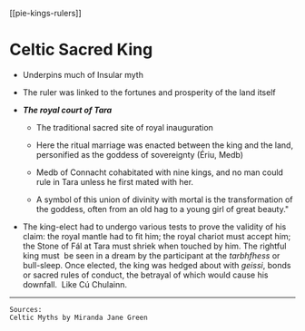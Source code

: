 [[pie-kings-rulers]]

# Celtic Sacred King

- Underpins much of Insular myth

- The ruler was linked to the fortunes and prosperity of the land itself

- ***The royal court of Tara***
  
  - The traditional sacred site of royal inauguration
  
  - Here the ritual marriage was enacted between the king and the land, personified as the goddess of sovereignty (Ériu, Medb)
  
  - Medb of Connacht cohabitated with nine kings, and no man could rule in Tara unless he first mated with her.
  
  - A symbol of this union of divinity with mortal is the transformation of the goddess, often from an old hag to a young girl of great beauty."

- The king-elect had to undergo various tests to prove the validity of his claim: the royal mantle had to fit him; the royal chariot must accept him; the Stone of Fál at Tara must shriek when touched by him. The rightful king must  be seen in a dream by the participant at the *tarbhfhess* or bull-sleep. Once elected, the king was hedged about with *geissi*, bonds or sacred rules of conduct, the betrayal of which would cause his downfall.  Like Cú Chulainn.

-   ----------------------------------------------------------------------------------------------------------------------------------------------------------------  

    Sources:  
    Celtic Myths by Miranda Jane Green
